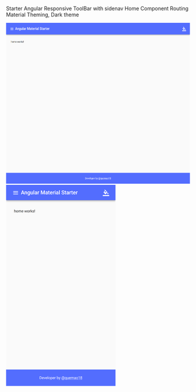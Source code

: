 Starter Angular
Responsive ToolBar with sidenav
Home Component
Routing
Material Theming, Dark theme

<img src="https://github.com/quemao18/angular-material-starter/blob/master/src/assets/img/page.png" width="570" height="440">

<img src="https://github.com/quemao18/angular-material-starter/blob/master/src/assets/img/responsive.png" width="300" height="550">